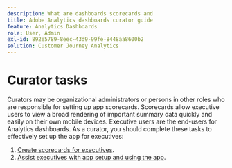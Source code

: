 ```yaml
---
description: What are dashboards scorecards and
title: Adobe Analytics dashboards curator guide
feature: Analytics Dashboards
role: User, Admin
exl-id: 892e5789-8eec-43d9-99fe-8448aa8600b2
solution: Customer Journey Analytics
---
```

# Curator tasks

Curators may be organizational administrators or persons in other roles who are responsible for setting up app scorecards. Scorecards allow executive users to view a broad rendering of important summary data quickly and easily on their own mobile devices. Executive users are the end-users for Analytics dashboards. As a curator, you should complete these tasks to effectively set up the app for executives:

1. [Create scorecards for executives](/help/mobile-app/create-scorecard.md).
1. [Assist executives with app setup and using the app](/help/mobile-app/set-up-execs.md).
